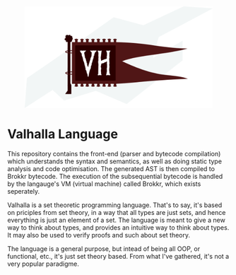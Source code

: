 <p align="center">	
  <img alt="Valhalla Flag" height=230 src="https://github.com/Demonstrandum/valhalla/raw/master/assets/logo.svg.png" />
</p>

# Valhalla Language

This repository contains the front-end (parser and
bytecode compilation) which understands the syntax and
semantics, as well as doing static type analysis and code
optimisation. The generated AST is then compiled to
Brokkr bytecode.
The execution of the subsequential bytecode
is handled by the langauge's VM (virtual machine) called
Brokkr, which exists seperately.

Valhalla is a set theoretic programming language.
That's to say, it's based on priciples from set theory,
in a way that all types are just sets, and hence everything
is just an element of a set. The language is meant to give a
new way to think about types, and provides an intuitive way to
think about types.  It may also be used to verify proofs and such
about set theory.

The language is a general purpose, but intead of being all OOP,
or functional, etc., it's just set theory based.  From what I've
gathered, it's not a very popular paradigme.
